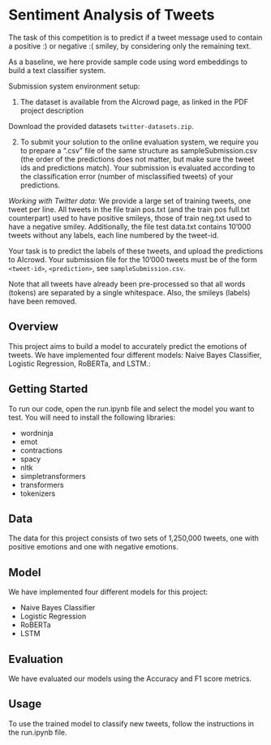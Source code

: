 # Sentiment Analysis of Tweets

The task of this competition is to predict if a tweet message used to contain a positive :) or negative :( smiley, by considering only the remaining text.

As a baseline, we here provide sample code using word embeddings to build a text classifier system.

Submission system environment setup:

1. The dataset is available from the AIcrowd page, as linked in the PDF project description

 Download the provided datasets `twitter-datasets.zip`.

2. To submit your solution to the online evaluation system, we require you to prepare a “.csv” file of the same structure as sampleSubmission.csv (the order of the predictions does not matter, but make sure the tweet ids and predictions match). Your submission is evaluated according to the classification error (number of misclassified tweets) of your predictions.

*Working with Twitter data:* We provide a large set of training tweets, one tweet per line. All tweets in the file train pos.txt (and the train pos full.txt counterpart) used to have positive smileys, those of train neg.txt used to have a negative smiley. Additionally, the file test data.txt contains 10’000 tweets without any labels, each line numbered by the tweet-id.

Your task is to predict the labels of these tweets, and upload the predictions to AIcrowd. Your submission file for the 10’000 tweets must be of the form `<tweet-id>`, `<prediction>`, see `sampleSubmission.csv`.

Note that all tweets have already been pre-processed so that all words (tokens) are separated by a single whitespace. Also, the smileys (labels) have been removed.

## Overview

This project aims to build a model to accurately predict the emotions of tweets. We have implemented four different models: Naive Bayes Classifier, Logistic Regression, RoBERTa, and LSTM.:

## Getting Started
 

To run our code, open the run.ipynb file and select the model you want to test. You will need to install the following libraries:

- wordninja
- emot
- contractions
- spacy
- nltk
- simpletransformers
- transformers
- tokenizers

## Data

The data for this project consists of two sets of 1,250,000 tweets, one with positive emotions and one with negative emotions.

## Model

We have implemented four different models for this project:

- Naive Bayes Classifier
- Logistic Regression
- RoBERTa
- LSTM

## Evaluation

We have evaluated our models using the Accuracy and F1 score metrics.

## Usage

To use the trained model to classify new tweets, follow the instructions in the run.ipynb file.